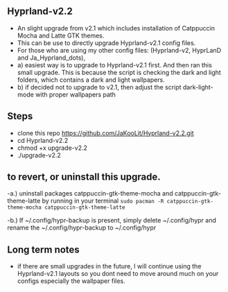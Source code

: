 ## Hyprland-v2.2
- An slight upgrade from v2.1 which includes installation of Catppuccin Mocha and Latte GTK themes. 
- This can be use to directly upgrade Hyprland-v2.1 config files.
- For those who are using my other config files: (Hyprland-v2, HyprLanD and Ja_Hyprland_dots),
- a) easiest way is to upgrade to Hyprland-v2.1 first. And then ran this small upgrade. This is because the script is checking the dark and light folders, which contains a dark and light wallpapers.
- b) if decided not to upgrade to v2.1, then adjust the script dark-light-mode with proper wallpapers path


## Steps
- clone this repo https://github.com/JaKooLit/Hyprland-v2.2.git
- cd Hyprland-v2.2
- chmod +x upgrade-v2.2
- ./upgrade-v2.2



## to revert, or uninstall this upgrade.

-a.) uninstall packages catppuccin-gtk-theme-mocha and catppuccin-gtk-theme-latte by running in your terminal ```sudo pacman -R catppuccin-gtk-theme-mocha catppuccin-gtk-theme-latte```
  
-b.) If ~/.config/hypr-backup is present, simply delete ~/.config/hypr and rename the ~/.config/hypr-backup to ~/.config/hypr


## Long term notes
- if there are small upgrades in the future, I will continue using the Hyprland-v2.1 layouts so you dont need to move around much on your configs especially the wallpaper files.
